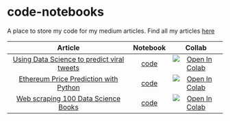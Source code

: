 # code-notebooks

A place to store my code for my medium articles. Find all my articles [here](https://benedictxneo.medium.com/all-my-articles-and-series-b4b454a1435d)

Article | Notebook | Collab
:---: |:---: | :---:
[Using Data Science to predict viral tweets](https://towardsdatascience.com/using-data-science-to-predict-viral-tweets-615b0acc2e1e)  | [code](viraltweets.ipynb) |  [![Open In Colab](https://colab.research.google.com/assets/colab-badge.svg)](https://colab.research.google.com/drive/1iVUDjnMHTcC0Y1VavUdpPXfBAnhgyHiF?usp=sharing)
[Ethereum Price Prediction with Python](https://medium.com/bitgrit-data-science-publication/ethereum-price-prediction-with-python-3b3805e6e512) | [code](eth_prophet_forecasting.ipynb) | [![Open In Colab](https://colab.research.google.com/assets/colab-badge.svg)](https://colab.research.google.com/drive/15Mk88610WWyM2ozvKRdBB533KpPS6k8o?usp=sharing)
[Web scraping 100 Data Science Books](https://medium.com/bitgrit-data-science-publication/scraping-100-free-data-science-books-with-python-5b5c515033a7) | [code](100_dsbooks_web_scraping_tutorial.ipynb) | [![Open In Colab](https://colab.research.google.com/assets/colab-badge.svg)](https://colab.research.google.com/drive/1tumFdhYwDBaiXDUqL8ChXAVKgElhedH2?usp=sharing)
